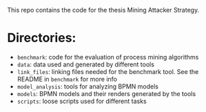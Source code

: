 This repo contains the code for the thesis Mining Attacker Strategy.

# Directories:

- `benchmark`: code for the evaluation of process mining algorithms
- `data`: data used and generated by different tools
- `link_files`: linking files needed for the benchmark tool. See the README in `benchmark` for more info
- `model_analysis`: tools for analyzing BPMN models
- `models`: BPMN models and their renders generated by the tools
- `scripts`: loose scripts used for different tasks
